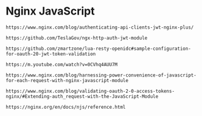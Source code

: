 # Nginx JavaScript

`https://www.nginx.com/blog/authenticating-api-clients-jwt-nginx-plus/`

`https://github.com/TeslaGov/ngx-http-auth-jwt-module`

`https://github.com/zmartzone/lua-resty-openidc#sample-configuration-for-oauth-20-jwt-token-validation`

`https://m.youtube.com/watch?v=0CVhq4AUU7M`

`https://www.nginx.com/blog/harnessing-power-convenience-of-javascript-for-each-request-with-nginx-javascript-module`

`https://www.nginx.com/blog/validating-oauth-2-0-access-tokens-nginx/#Extending-auth_request-with-the-JavaScript-Module`

`https://nginx.org/en/docs/njs/reference.html`